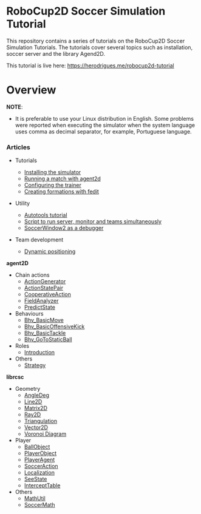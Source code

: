 # RoboCup2D Soccer Simulation Tutorial

This repository contains a series of tutorials on the RoboCup2D Soccer Simulation Tutorials. The tutorials cover several topics such as installation, soccer server and the library Agend2D.

This tutorial is live here: https://herodrigues.me/robocup2d-tutorial

# Overview

**NOTE**:
- It is preferable to use your Linux distribution in English. Some problems were reported when executing the simulator when the system language uses comma as decimal separator, for example, Portuguese language.

### Articles  

- Tutorials
    - [Installing the simulator](sections/installing-the-soccer-simulator.md)
    - [Running a match with agent2d](sections/running-a-match-with-agent2d.md)
    - [Configuring the trainer](sections/configuring-the-trainer.md)
    - [Creating formations with fedit](sections/formations-with-fedit.md)

- Utility
    - [Autotools tutorial](sections/autotools-tutorial.md)
    - [Script to run server, monitor and teams simultaneously](sections/script-for-running-server-and-match.md)
    - [SoccerWindow2 as a debugger](sections/soccerwindow2-debugger.md)

- Team development
    - [Dynamic positioning](sections/dynamic-positioning.md)

**agent2D**
- Chain actions
    - [ActionGenerator](sections/ActionGenerator.md)
    - [ActionStatePair](sections/ActionStatePair.md)
    - [CooperativeAction](sections/CooperativeAction.md)
    - [FieldAnalyzer](sections/FieldAnalyzer.md)
    - [PredictState](sections/PredictState.md)
- Behaviours
    - [Bhv_BasicMove](sections/Bhv_BasicMove.md)
    - [Bhv_BasicOffensiveKick](sections/Bhv_BasicOffensiveKick.md)
    - [Bhv_BasicTackle](sections/Bhv_BasicTackle.md)
    - [Bhv_GoToStaticBall](sections/Bhv_GoToStaticBall.md)
- Roles
    - [Introduction](sections/Roles.md)
- Others
    - [Strategy](sections/Strategy.md)

**librcsc**
   - Geometry
     - [AngleDeg](sections/AngleDeg.md)
     - [Line2D](sections/Line2D.md)
     - [Matrix2D](sections/Matrix2D.md)
     - [Ray2D](sections/Ray2D.md)
     - [Triangulation](sections/Triangulation.md)
     - [Vector2D](sections/Vector2D.md)
     - [Voronoi Diagram](sections/VoronoiDiagram.md)
   - Player
     - [BallObject](sections/BallObject.md)
     - [PlayerObject](sections/PlayerObject.md)
     - [PlayerAgent](sections/PlayerAgent.md)
     - [SoccerAction](sections/SoccerAction.md)
     - [Localization](sections/Localization.md)
     - [SeeState](sections/SeeState.md)
     - [InterceptTable](sections/InterceptTable.md)
   - Others
     - [MathUtil](sections/MathUtil.md)
     - [SoccerMath](sections/SoccerMath.md)
